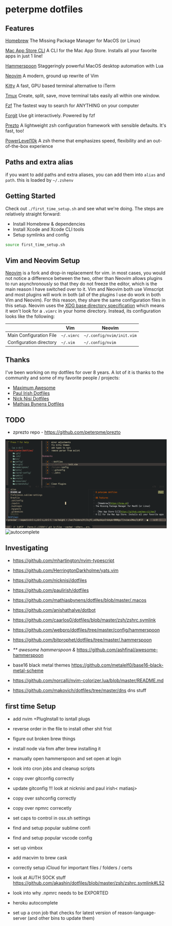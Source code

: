 # peterpme dotfiles

## Features

[Homebrew](https://brew.sh)
The Missing Package Manager for MacOS (or Linux)

[Mac App Store CLI](https://github.com/mas-cli/mas)
A CLI for the Mac App Store. Installs all your favorite apps in just 1 line!

[Hammerspoon](https://github.com/Hammerspoon/hammerspoon)
Staggeringly powerful MacOS desktop automation with Lua

[Neovim](https://neovim.io/)
A modern, ground up rewrite of Vim

[Kitty](https://sw.kovidgoyal.net/kitty/)
A fast, GPU based terminal alternative to iTerm

[Tmux](https://github.com/tmux/tmux/wiki)
Create, split, save, move terminal tabs easily all within one window.

[Fzf](https://github.com/junegunn/fzf)
The fastest way to search for ANYTHING on your computer

[Forgit](https://github.com/wfxr/forgit)
Use git interactively. Powered by fzf

[Prezto](https://github.com/sorin-ionescu/prezto)
A lightweight zsh configuration framework with sensible defaults. It's fast, too!

[PowerLevel10k](https://github.com/romkatv/powerlevel10k)
A zsh theme that emphasizes speed, flexibility and an out-of-the-box experience

## Paths and extra alias

if you want to add paths and extra aliases, you can add them into `alias` and
`path`. this is loaded by `~/.zshenv`

## Getting Started

Check out `./first_time_setup.sh` and see what we're doing. The steps are relatively straight forward:
- Install Homebrew & dependencies
- Install Xcode and Xcode CLI tools
- Setup symlinks and config

```zsh
source first_time_setup.sh
```

## Vim and Neovim Setup

[Neovim](https://neovim.io/) is a fork and drop-in replacement for vim. in most cases, you would not notice a difference between the two, other than Neovim allows plugins to run asynchronously so that they do not freeze the editor, which is the main reason I have switched over to it. Vim and Neovim both use Vimscript and most plugins will work in both (all of the plugins I use do work in both Vim and Neovim). For this reason, they share the same configuration files in this setup. Neovim uses the [XDG base directory specification](http://standards.freedesktop.org/basedir-spec/basedir-spec-latest.html) which means it won't look for a `.vimrc` in your home directory. Instead, its configuration looks like the following:

|                         | Vim        | Neovim                    |
| ----------------------- | ---------- | ------------------------- |
| Main Configuration File | `~/.vimrc` | `~/.config/nvim/init.vim` |
| Configuration directory | `~/.vim`   | `~/.config/nvim`          |

## Thanks

I've been working on my dotfiles for over 8 years. A lot of it is thanks to the community and some of my favorite people / projects:

- [Maximum Awesome](https://github.com/square/maximum-awesome)
- [Paul Irish Dotfiles](https://github.com/paulirish/dotfiles)
- [Nick Nisi Dotfiles](https://github.com/nicknisi/dotfiles)
- [Mathias Bynens Dotfiles](https://github.com/mathiasbynens/dotfiles)

## TODO

- zprezto repo - https://github.com/peterpme/prezto

![Neovim](./screenshots/neovim.png)
![autocomplete](./screenshots/autocomplete.png)

## Investigating

- https://github.com/mhartington/nvim-typescript
- https://github.com/HerringtonDarkholme/yats.vim

- https://github.com/nicknisi/dotfiles
- https://github.com/paulirish/dotfiles
- https://github.com/mathiasbynens/dotfiles/blob/master/.macos
- https://github.com/anishathalye/dotbot
- https://github.com/caarlos0/dotfiles/blob/master/zsh/zshrc.symlink
- https://github.com/webpro/dotfiles/tree/master/config/hammerspoon
- https://github.com/bitprophet/dotfiles/tree/master/.hammerspoon
- _\*\* awesome hammerspoon &_ https://github.com/ashfinal/awesome-hammerspoon
- base16 black metal themes https://github.com/metalelf0/base16-black-metal-scheme
- https://github.com/norcalli/nvim-colorizer.lua/blob/master/README.md
- https://github.com/makovich/dotfiles/tree/master/dns dns stuff


## first time Setup

- add nvim +PlugInstall to isntall plugs
- reverse order in the file to install other shit frist
- figure out broken brew things
- install node via fnm after brew installing it
- manually open hammerspoon and set open at login

- look into cron jobs and cleanup scripts
- copy over gitconfig correctly
- update gitconfig !!! look at nicknisi and paul irish< matiasj>
- copy over sshconfig correctly
- copy over npmrc correcetly
- set caps to control in osx.sh settings
- find and setup popular sublime confi
- find and setup popular vscode config
- set up vimbox
- add macvim to brew cask
- correctly setup iCloud for important files / folders / certs
- look at AUTH SOCK stuff https://github.com/akashin/dotfiles/blob/master/zsh/zshrc.symlink#L52
- look into why .npmrc needs to be EXPORTED
- heroku autocomplete
- set up a cron job that checks for latest version of reason-language-server
  (and other bins to update them)

